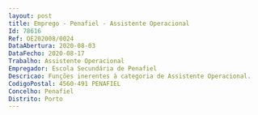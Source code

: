 ```yaml
--- 
layout: post
title: Emprego - Penafiel - Assistente Operacional
Id: 78616
Ref: OE202008/0024
DataAbertura: 2020-08-03
DataFecho: 2020-08-17
Trabalho: Assistente Operacional
Empregador: Escola Secundária de Penafiel
Descricao: Funções inerentes à categoria de Assistente Operacional.
CodigoPostal: 4560-491 PENAFIEL
Concelho: Penafiel
Distrito: Porto
--- 
```

